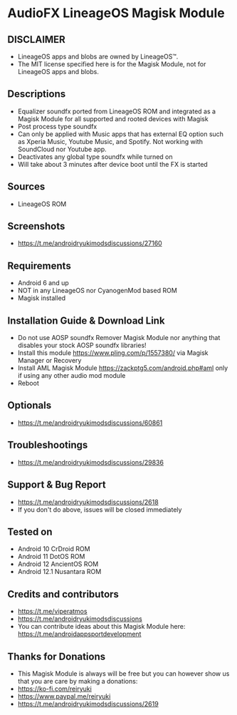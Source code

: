 # AudioFX LineageOS Magisk Module

## DISCLAIMER
- LineageOS apps and blobs are owned by LineageOS™.
- The MIT license specified here is for the Magisk Module, not for LineageOS apps and blobs.

## Descriptions
- Equalizer soundfx ported from LineageOS ROM and integrated as a Magisk Module for all supported and rooted devices with Magisk
- Post process type soundfx
- Can only be applied with Music apps that has external EQ option such as Xperia Music, Youtube Music, and Spotify. Not working with SoundCloud nor Youtube app.
- Deactivates any global type soundfx while turned on
- Will take about 3 minutes after device boot until the FX is started

## Sources
- LineageOS ROM

## Screenshots
- https://t.me/androidryukimodsdiscussions/27160

## Requirements
- Android 6 and up
- NOT in any LineageOS nor CyanogenMod based ROM
- Magisk installed

## Installation Guide & Download Link
- Do not use AOSP soundfx Remover Magisk Module nor anything that disables your stock AOSP soundfx libraries!
- Install this module https://www.pling.com/p/1557380/ via Magisk Manager or Recovery
- Install AML Magisk Module https://zackptg5.com/android.php#aml only if using any other audio mod module
- Reboot

## Optionals
- https://t.me/androidryukimodsdiscussions/60861

## Troubleshootings
- https://t.me/androidryukimodsdiscussions/29836

## Support & Bug Report
- https://t.me/androidryukimodsdiscussions/2618
- If you don't do above, issues will be closed immediately

## Tested on
- Android 10 CrDroid ROM
- Android 11 DotOS ROM
- Android 12 AncientOS ROM
- Android 12.1 Nusantara ROM

## Credits and contributors
- https://t.me/viperatmos
- https://t.me/androidryukimodsdiscussions
- You can contribute ideas about this Magisk Module here: https://t.me/androidappsportdevelopment

## Thanks for Donations
- This Magisk Module is always will be free but you can however show us that you are care by making a donations:
- https://ko-fi.com/reiryuki
- https://www.paypal.me/reiryuki
- https://t.me/androidryukimodsdiscussions/2619


